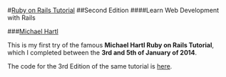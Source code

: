 #[Ruby on Rails Tutorial](https://www.railstutorial.org/)
##Second Edition
####Learn Web Development with Rails

###[Michael Hartl](http://www.michaelhartl.com/)

This is my first try of the famous **Michael Hartl Ruby on Rails Tutorial**, which I completed between the **3rd and 5th of January of 2014**.

The code for the 3rd Edition of the same tutorial is [here](https://github.com/drjorgepolanco/hartl_tutorial).